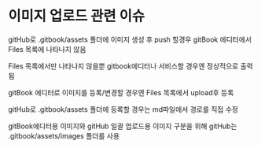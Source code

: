 # 이미지 업로드 관련 이슈

gitHub로 .gitbook/assets 폴더에 이미지 생성 후 push 할경우 gitBook 에디터에서 Files 목록에 나타나지 않음



Files 목록에서만 나타나지 않을뿐 gitbook에디터나 서비스할 경우엔 정상적으로 출력됨



gitBook 에디터로 이미지를 등록/변경할 경우엔 Files 목록에서 upload후 등록

gitHub로 .gitbook/assets 폴더에 등록할 경우는 md파일에서 경로를 직접 수정



gitBook에디터용 이미지와 gitHub 일괄 업로드용 이미지 구분을 위해 gitHub는 .gitbook/assets/images 폴더를 사용

